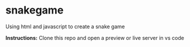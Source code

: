 # snakegame
Using html and javascript to create a snake game

**Instructions:**
Clone this repo and open a preview or live server in vs code
